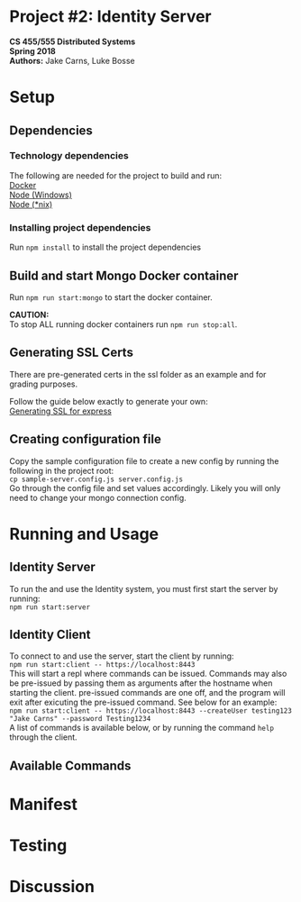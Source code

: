 # Project #2: Identity Server  
**CS 455/555 Distributed Systems**  
**Spring 2018**  
**Authors:** Jake Carns, Luke Bosse  

# Setup

## Dependencies

### Technology dependencies

The following are needed for the project to build and run:  
[Docker](https://www.docker.com/community-edition)  
[Node (Windows)](https://nodejs.org/en/download/)  
[Node (*nix)](https://nodejs.org/en/download/package-manager/)  

### Installing project dependencies

Run `npm install` to install the project dependencies  

## Build and start Mongo Docker container

Run `npm run start:mongo` to start the docker container.  

**CAUTION:**  
To stop ALL running docker containers run `npm run stop:all`.  

## Generating SSL Certs

There are pre-generated certs in the ssl folder as an example and for grading
purposes.  

Follow the guide below exactly to generate your own:  
[Generating SSL for express](https://matoski.com/article/node-express-generate-ssl/)  

## Creating configuration file

Copy the sample configuration file to create a new config by running the
following in the project root:  
`cp sample-server.config.js server.config.js`  
Go through the config file and set values accordingly. Likely you will only need 
to change your mongo connection config.  

# Running and Usage

## Identity Server
To run the and use the Identity system, you must first start the server by
running:  
`npm run start:server`

## Identity Client
To connect to and use the server, start the client by running:  
`npm run start:client -- https://localhost:8443`  
This will start a repl where commands can be issued. Commands may also be
pre-issued by passing them as arguments after the hostname when starting the
client. pre-issued commands are one off, and the program will exit after
exicuting the pre-issued command. See below for an example:  
`npm run start:client -- https://localhost:8443 --createUser testing123 "Jake Carns" --password Testing1234`  
A list of commands is available below, or by running the command `help` through
the client.  

## Available Commands

# Manifest

# Testing

# Discussion

